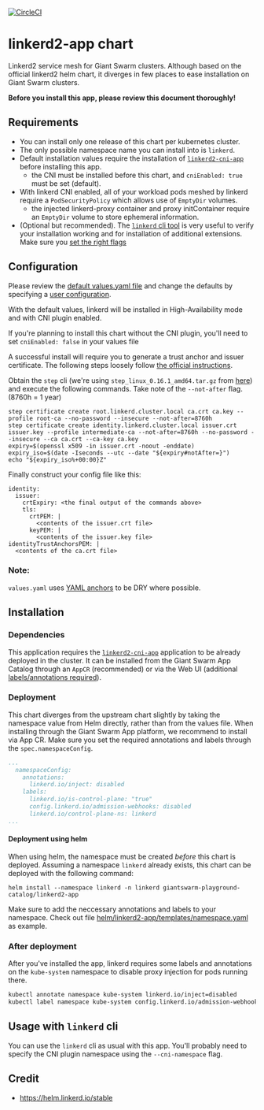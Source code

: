 [![CircleCI](https://circleci.com/gh/giantswarm/linkerd2-app.svg?style=shield)](https://circleci.com/gh/giantswarm/linkerd2-app)

# linkerd2-app chart

Linkerd2 service mesh for Giant Swarm clusters. Although based on the official linkerd2 helm chart,
it diverges in few places to ease installation on Giant Swarm clusters.

**Before you install this app, please review this document thoroughly!**

## Requirements

- You can install only one release of this chart per kubernetes cluster.
- The only possible namespace name you can install into is `linkerd`.
- Default installation values require the installation of [`linkerd2-cni-app`](https://github.com/giantswarm/linkerd2-cni-app) before installing this app.
  - the CNI must be installed before this chart, and `cniEnabled: true` must be set (default).
- With linkerd CNI enabled, all of your workload pods meshed by linkerd require a `PodSecurityPolicy` which allows use of `EmptyDir` volumes.
  - the injected linkerd-proxy container and proxy initContainer require an `EmptyDir` volume to store ephemeral information.
- (Optional but recommended). The [`linkerd` cli tool](https://github.com/linkerd/linkerd2/releases/tag/stable-2.10.2) is very useful to verify your installation working and for installation of additional extensions. Make sure you [set the right flags](#usage-with-linkerd-cli)

## Configuration

Please review the [default values.yaml file](helm/linkerd2-app/values.yaml) and change
the defaults by specifying a [user configuration](https://docs.giantswarm.io/app-platform/app-configuration/).

With the default values, linkerd will be installed in High-Availability mode and with CNI plugin enabled.

If you're planning to install this chart without the CNI plugin,
you'll need to set `cniEnabled: false` in your values file

A successful install will require you to generate a trust anchor and issuer certificate. The following steps loosely follow [the official instructions](https://linkerd.io/2.10/tasks/generate-certificates/).

Obtain the `step` cli (we're using `step_linux_0.16.1_amd64.tar.gz` from [here](https://github.com/smallstep/cli/releases/tag/v0.16.1)) and execute the following commands. Take note of the `--not-after` flag. (8760h = 1 year)

```
step certificate create root.linkerd.cluster.local ca.crt ca.key --profile root-ca --no-password --insecure --not-after=8760h
step certificate create identity.linkerd.cluster.local issuer.crt issuer.key --profile intermediate-ca --not-after=8760h --no-password --insecure --ca ca.crt --ca-key ca.key
expiry=$(openssl x509 -in issuer.crt -noout -enddate)
expiry_iso=$(date -Iseconds --utc --date "${expiry#notAfter=}")
echo "${expiry_iso%+00:00}Z"
```

Finally construct your config file like this:

```
identity:
  issuer:
    crtExpiry: <the final output of the commands above>
    tls:
      crtPEM: |
        <contents of the issuer.crt file>
      keyPEM: |
        <contents of the issuer.key file>
identityTrustAnchorsPEM: |
  <contents of the ca.crt file>
```

### Note:

`values.yaml` uses [YAML anchors](https://helm.sh/docs/chart_template_guide/yaml_techniques/#yaml-anchors) to
be DRY where possible.

## Installation

### Dependencies

This application requires the [`linkerd2-cni-app`](https://github.com/giantswarm/linkerd2-cni-app)
application to be already deployed in the cluster. It can be installed from the Giant Swarm
App Catalog through an `AppCR` (recommended) or via the Web UI (additional [labels/annotations required](https://github.com/giantswarm/linkerd2-cni-app#installation)).

### Deployment

This chart diverges from the upstream chart slightly by taking the namespace value from Helm
directly, rather than from the values file. When installing through the Giant Swarm App platform, we recommend
to install via App CR. Make sure you set the required annotations and labels through the `spec.namespaceConfig`.

```yaml
...
  namespaceConfig:
    annotations:
      linkerd.io/inject: disabled
    labels:
      linkerd.io/is-control-plane: "true"
      config.linkerd.io/admission-webhooks: disabled
      linkerd.io/control-plane-ns: linkerd
...
```

#### Deployment using helm

When using helm, the namespace must be created _before_
this chart is deployed. Assuming a namespace `linkerd` already exists, this chart can be
deployed with the following command:

```text
helm install --namespace linkerd -n linkerd giantswarm-playground-catalog/linkerd2-app
```

Make sure to add the neccessary annotations and labels to your namespace. Check out file [helm/linkerd2-app/templates/namespace.yaml](helm/linkerd2-app/templates/namespace.yaml) as example.

### After deployment

After you've installed the app, linkerd requires some labels and annotations on the `kube-system` namespace to disable proxy injection for pods running there.

```bash
kubectl annotate namespace kube-system linkerd.io/inject=disabled
kubectl label namespace kube-system config.linkerd.io/admission-webhooks=disabled
```

## Usage with `linkerd` cli

You can use the `linkerd` cli as usual with this app. You'll probably need to specify the CNI plugin namespace using the `--cni-namespace` flag.

## Credit

* https://helm.linkerd.io/stable

